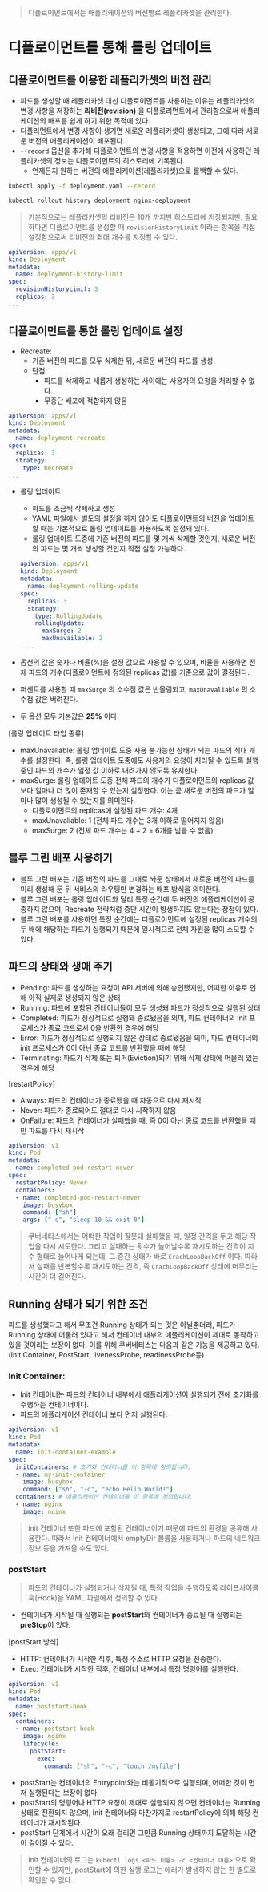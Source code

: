 > 디플로이먼트에서는 애플리케이션의 버전별로 레플리카셋을 관리한다.
>

# 디플로이먼트를 통해 롤링 업데이트

## 디플로이먼트를 이용한 레플리카셋의 버전 관리

- 파드를 생성할 때 레플리카셋 대신 디플로이먼트를 사용하는 이유는 레플리카셋의 변경 사항을 저장하는 **리비전(revision)** 을 디플로리먼트에서 관리함으로써 애플리케이션의 배포를 쉽게 하기 위한 목적에 있다.
- 디플리먼트에서 변경 사항이 생기면 새로운 레플리카셋이 생성되고, 그에 따라 새로운 버전의 애플리케이션이 배포된다.
- `--record` 옵션을 추가해 디플로이먼트의 변경 사항을 적용하면 이전에 사용하던 레플리카셋의 정보는 디플로이먼트의 히스토리에 기록된다.
    - 언제든지 원하는 버전의 애플리케이션(레플리카셋)으로 롤백할 수 있다.

```bash
kubectl apply -f deployment.yaml --record

kubectl rollout history deployment nginx-deployment
```

> 기본적으로는 레플리카셋의 리비전은 10개 까지만 히스토리에 저장되지만, 필요하다면 디플로이먼트를 생성할 때 `revisionHistoryLimit` 이라는 항목을 직접 설정함으로써 리비전의 최대 개수를 지정할 수 있다.
>

```yaml
apiVersion: apps/v1
kind: Deployment
metadata:
  name: deployment-history-limit
spec:
  revisionHistoryLimit: 3
  replicas: 3
...
```

## 디플로이먼트를 통한 롤링 업데이트 설정

- Recreate:
    - 기존 버전의 파드를 모두 삭제한 뒤, 새로운 버전의 파드를 생성
    - 단점:
        - 파드를 삭제하고 새롭게 생성하는 사이에는 사용자의 요청을 처리할 수 없다.
        - 무중단 배포에 적합하지 않음

```yaml
apiVersion: apps/v1
kind: Deployment
metadata:
  name: deployment-recreate
spec:
  replicas: 3
  strategy:
    type: Recreate
...
```

- 롤링 업데이트:
    - 파드를 조금씩 삭제하고 생성
    - YAML 파일에서 별도의 설정을 하지 않아도 디플로이먼트의 버전을 업데이트할 때는 기본적으로 롤링 업데이트를 사용하도록 설정돼 있다.
    - 롤링 업데이트 도중에 기존 버전의 파드를 몇 개씩 삭제할 것인지, 새로운 버전의 파드는 몇 개씩 생성할 것인지 직접 설정 가능하다.

    ```yaml
    apiVersion: apps/v1
    kind: Deployment
    metadata:
      name: deployment-rolling-update
    spec:
      replicas: 3
      strategy:
        type: RollingUpdate
        rollingUpdate:
          maxSurge: 2
          maxUnavailable: 2
    ....
    ```

- 옵션의 값은 숫자나 비율(%)을 설정 값으로 사용할 수 있으며, 비율을 사용하면 전체 파드의 개수(디플로이먼트에 정의된 replicas 값)를 기준으로 값이 결정된다.
- 퍼센트를 사용할 때 `maxSurge` 의 소수점 값은 반올림되고, `maxUnavaliable` 의 소수점 값은 버려진다.
- 두 옵션 모두 기본값은 **25%** 이다.

[롤링 업데이트 타입 종류]

- maxUnavaliable: 롤링 업데이트 도중 사용 불가능한 상태가 되는 파드의 최대 개수를 설정한다. 즉, 롤링 업데이트 도중에도 사용자의 요청이 처리될 수 있도록 실행 중인 파드의 개수가 일정 값 이하로 내려가지 않도록 유지한다.
- maxSurge: 롤링 업데이트 도중 전체 파드의 개수가 디플로이먼트의 replicas 값보다 얼마나 더 많이 존재할 수 있는지 설정한다. 이는 곧 새로운 버전의 파드가 얼마나 많이 생성될 수 있는지를 의미한다.
    - 디플로이먼트의 replicas에 설정된 파드 개수: 4개
    - maxUnavaliable: 1 (전체 파드 개수는 3개 이하로 떨어지지 않음)
    - maxSurge: 2 (전체 파드 개수는 4 + 2 = 6개를 넘을 수 없음)

## 블루 그린 배포 사용하기

- 블루 그린 배포는 기존 버전의 파드를 그대로 놔둔 상태에서 새로운 버전의 파드를 미리 생성해 둔 뒤 서비스의 라우팅만 변경하는 배포 방식을 의미한다.
- 블루 그린 배포는 롤링 업데이트와 달리 특정 순간에 두 버전의 애플리케이션이 공종하지 않으며, Recreate 전략처럼 중단 시간이 방생하지도 않는다는 장점이 있다.
- 블루 그린 배포를 사용하면 특정 순간에는 디플로이먼트에 설정된 replicas 개수의 두 배에 해당하는 파드가 실행되기 때문에 일시적으로 전체 자원을 많이 소모할 수 있다.

## 파드의 상태와 생애 주기

- Pending: 파드를 생성하는 요청이 API 서버에 의해 승인됐지만, 어떠한 이유로 인해 아직 실제로 생성되지 않은 상태
- Running: 파드에 포함된 컨테이너들이 모두 생성돼 파드가 정상적으로 실행된 상태
- Completed: 파드가 정상적으로 실행돼 종료됐음을 의미, 파드 컨테이너의 init 프로세스가 종료 코드로서 0을 반환한 경우에 해당
- Error: 파드가 정상적으로 실행되지 않은 상태로 종료됐음을 의미, 파드 컨테이너의 init 프로세스가 0이 아닌 종료 코드를 반환했을 때에 해당
- Terminating: 파드가 삭제 또는 퇴거(Eviction)되기 위해 삭제 상태에 머물러 있는 경우에 해당

[restartPolicy]

- Always: 파드의 컨테이너가 종료됐을 때 자동으로 다시 재시작
- Never: 파드가 종료되어도 절대로 다시 시작하지 않음
- OnFailure: 파드의 컨테이너가 실패했을 때, 즉 0이 아닌 종료 코드를 반환했을 때만 파드를 다시 재시작

```yaml
apiVersion: v1
kind: Pod
metadata:
  name: completed-pod-restart-never
spec:
  restartPolicy: Never
  containers:
  - name: completed-pod-restart-never
    image: busybox
    command: ["sh"]
    args: ["-c", "sleep 10 && exit 0"]
```

> 쿠버네티스에서는 어떠한 작업이 잘못돼 실패했을 때, 일정 간격을 두고 해당 작업을 다시 시도한다. 그리고 실패하는 횟수가 늘어날수록 재시도하는 간격이 지수 형태로 늘어나게 되는데, 그 중간 상태가 바로 `CrachLoopBackOff` 이다. 따라서 실패를 반복할수록 재시도하는 간격, 즉 `CrachLoopBackOff`  상태에 머무리는 시간이 더 길어진다.
>

## Running 상태가 되기 위한 조건

파드를 생성했다고 해서 무조건 Running 상태가 되는 것은 아닐뿐더러, 파드가 Running 상태에 머물러 있다고 해서 컨테이너 내부의 애플리케이션이 제대로 동작하고 있을 것이라는 보장이 없다. 이를 위해 쿠버네티스는 다음과 같은 기능을  제공하고 있다. (Init Container, PostStart, livenessProbe, readinessProbe등)

### Init Container:

- Init 컨테이너는 파드의 컨테이너 내부에서 애플리케이션이 실행되기 전에 초기화를 수행하는 컨테이너이다.
- 파드의 애플리케이션 컨테이너 보다 먼저 실행된다.

```yaml
apiVersion: v1
kind: Pod
metadata:
  name: init-container-example
spec:
  initContainers: # 초기화 컨테이너를 이 항목에 정의합니다.
  - name: my-init-container
    image: busybox
    command: ["sh", "-c", "echo Hello World!"]
  containers: # 애플리케이션 컨테이너를 이 항목에 정의합니다.
  - name: nginx
    image: nginx
```

> init 컨테이너 또한 파드에 포함된 컨테이너이기 때문에 파드의 환경을 공유해 사용한다. 따라서 Init 컨테이너에서 emptyDir 볼륨을 사용하거나 파드의 네트워크 정보 등을 가져올 수도 있다.
>

### postStart

> 파드의 컨테이너가 실행되거나 삭제될 때, 특정 작업을 수행하도록 라이프사이클 훅(Hook)을 YAML 파일에서 정의할 수 있다.
>
- 컨테이너가 시작될 때 실행되는 **postStart**와 컨테이너가 종료될 때 실행되는 **preStop**이 있다.

[postStart 방식]

- HTTP:  컨테이너가 시작한 직후, 특정 주소로 HTTP 요청을 전송한다.
- Exec: 컨테이너가 시작한 직후, 컨테이너 내부에서 특정 명령어를 실행한다.

```yaml
apiVersion: v1
kind: Pod
metadata:
  name: poststart-hook
spec:
  containers:
  - name: poststart-hook
    image: nginx
    lifecycle:
      postStart:
        exec:
          command: ["sh", "-c", "touch /myfile"]
```

- postStart는 컨테이너의 Entrypoint와는 비동기적으로 실행되며, 어떠한 것이 먼저 실행된다는 보장이 없다.
- postStart의 명령어나 HTTP 요청이 제대로 실행되지 않으면 컨테이너는 Running 상태로 전환되지 않으며, Init 컨테이너와 마찬가지로 restartPolicy에 의해 해당 컨테이너가 재시작된다.
- postStart 단계에서 시간이 오래 걸리면 그만큼 Running 상태까지 도달하는 시간이 길어질 수 있다.

> Init 컨테이너의 로그는 `kubectl logs <파드 이름> -c <컨테이너 이름>` 으로 확인할 수 있지만, postStart에 의한 실행 로그는 에러가 발생하지 않는 한 별도로 확인할 수 없다.
>
